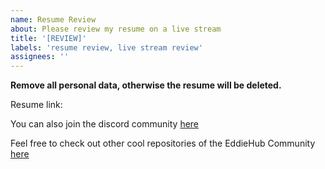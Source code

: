 ```yaml
---
name: Resume Review
about: Please review my resume on a live stream
title: '[REVIEW]'
labels: 'resume review, live stream review'
assignees: ''
---
```


**Remove all personal data, otherwise the resume will be deleted.**

Resume link:

You can also join the discord community [here](http://discord.eddiehub.org)

Feel free to check out other cool repositories of the EddieHub Community [here](https://github.com/EddieHubCommunity)
